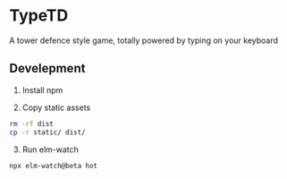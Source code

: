 # TypeTD

A tower defence style game, totally powered by typing on your keyboard

## Develepment

1. Install npm

2. Copy static assets

```bash
rm -rf dist
cp -r static/ dist/
```

3. Run elm-watch

```bash
npx elm-watch@beta hot
```

